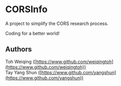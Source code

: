 CORSInfo
==

A project to simplify the CORS research process. 

Coding for a better world!


Authors
-- 

Toh Weiqing ([https://www.github.com/weiqingtoh](https://www.github.com/weiqingtoh))  
Tay Yang Shun ([https://www.github.com/yangshun](https://www.github.com/yangshun))
